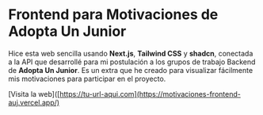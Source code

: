 # Frontend para Motivaciones de Adopta Un Junior

Hice esta web sencilla usando **Next.js**, **Tailwind CSS** y **shadcn**, conectada a la API que desarrollé para mi postulación a los grupos de trabajo Backend de **Adopta Un Junior**. Es un extra que he creado para visualizar fácilmente mis motivaciones para participar en el proyecto.

[Visita la web]([https://tu-url-aqui.com](https://motivaciones-frontend-auj.vercel.app/)

